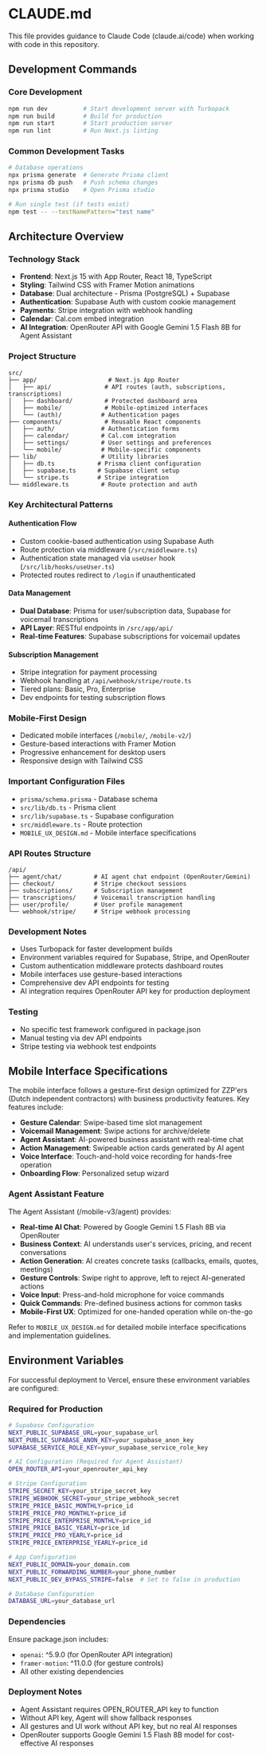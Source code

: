 # CLAUDE.md

This file provides guidance to Claude Code (claude.ai/code) when working with code in this repository.

## Development Commands

### Core Development
```bash
npm run dev          # Start development server with Turbopack
npm run build        # Build for production
npm run start        # Start production server
npm run lint         # Run Next.js linting
```

### Common Development Tasks
```bash
# Database operations
npx prisma generate  # Generate Prisma client
npx prisma db push   # Push schema changes
npx prisma studio    # Open Prisma studio

# Run single test (if tests exist)
npm test -- --testNamePattern="test name"
```

## Architecture Overview

### Technology Stack
- **Frontend**: Next.js 15 with App Router, React 18, TypeScript
- **Styling**: Tailwind CSS with Framer Motion animations
- **Database**: Dual architecture - Prisma (PostgreSQL) + Supabase
- **Authentication**: Supabase Auth with custom cookie management
- **Payments**: Stripe integration with webhook handling
- **Calendar**: Cal.com embed integration
- **AI Integration**: OpenRouter API with Google Gemini 1.5 Flash 8B for Agent Assistant

### Project Structure
```
src/
├── app/                    # Next.js App Router
│   ├── api/               # API routes (auth, subscriptions, transcriptions)
│   ├── dashboard/         # Protected dashboard area
│   ├── mobile/            # Mobile-optimized interfaces
│   └── (auth)/           # Authentication pages
├── components/            # Reusable React components
│   ├── auth/             # Authentication forms
│   ├── calendar/         # Cal.com integration
│   ├── settings/         # User settings and preferences
│   └── mobile/           # Mobile-specific components
├── lib/                  # Utility libraries
│   ├── db.ts            # Prisma client configuration
│   ├── supabase.ts      # Supabase client setup
│   └── stripe.ts        # Stripe integration
└── middleware.ts         # Route protection and auth
```

### Key Architectural Patterns

#### Authentication Flow
- Custom cookie-based authentication using Supabase Auth
- Route protection via middleware (`/src/middleware.ts`)
- Authentication state managed via `useUser` hook (`/src/lib/hooks/useUser.ts`)
- Protected routes redirect to `/login` if unauthenticated

#### Data Management
- **Dual Database**: Prisma for user/subscription data, Supabase for voicemail transcriptions
- **API Layer**: RESTful endpoints in `/src/app/api/`
- **Real-time Features**: Supabase subscriptions for voicemail updates

#### Subscription Management
- Stripe integration for payment processing
- Webhook handling at `/api/webhook/stripe/route.ts`
- Tiered plans: Basic, Pro, Enterprise
- Dev endpoints for testing subscription flows

### Mobile-First Design
- Dedicated mobile interfaces (`/mobile/`, `/mobile-v2/`)
- Gesture-based interactions with Framer Motion
- Progressive enhancement for desktop users
- Responsive design with Tailwind CSS

### Important Configuration Files
- `prisma/schema.prisma` - Database schema
- `src/lib/db.ts` - Prisma client
- `src/lib/supabase.ts` - Supabase configuration
- `src/middleware.ts` - Route protection
- `MOBILE_UX_DESIGN.md` - Mobile interface specifications

### API Routes Structure
```
/api/
├── agent/chat/         # AI agent chat endpoint (OpenRouter/Gemini)
├── checkout/           # Stripe checkout sessions
├── subscriptions/      # Subscription management
├── transcriptions/     # Voicemail transcription handling
├── user/profile/       # User profile management
└── webhook/stripe/     # Stripe webhook processing
```

### Development Notes
- Uses Turbopack for faster development builds
- Environment variables required for Supabase, Stripe, and OpenRouter
- Custom authentication middleware protects dashboard routes
- Mobile interfaces use gesture-based interactions
- Comprehensive dev API endpoints for testing
- AI integration requires OpenRouter API key for production deployment

### Testing
- No specific test framework configured in package.json
- Manual testing via dev API endpoints
- Stripe testing via webhook test endpoints

## Mobile Interface Specifications

The mobile interface follows a gesture-first design optimized for ZZP'ers (Dutch independent contractors) with business productivity features. Key features include:

- **Gesture Calendar**: Swipe-based time slot management
- **Voicemail Management**: Swipe actions for archive/delete
- **Agent Assistant**: AI-powered business assistant with real-time chat
- **Action Management**: Swipeable action cards generated by AI agent
- **Voice Interface**: Touch-and-hold voice recording for hands-free operation
- **Onboarding Flow**: Personalized setup wizard

### Agent Assistant Feature
The Agent Assistant (/mobile-v3/agent) provides:
- **Real-time AI Chat**: Powered by Google Gemini 1.5 Flash 8B via OpenRouter
- **Business Context**: AI understands user's services, pricing, and recent conversations
- **Action Generation**: AI creates concrete tasks (callbacks, emails, quotes, meetings)
- **Gesture Controls**: Swipe right to approve, left to reject AI-generated actions
- **Voice Input**: Press-and-hold microphone for voice commands
- **Quick Commands**: Pre-defined business actions for common tasks
- **Mobile-First UX**: Optimized for one-handed operation while on-the-go

Refer to `MOBILE_UX_DESIGN.md` for detailed mobile interface specifications and implementation guidelines.

## Environment Variables

For successful deployment to Vercel, ensure these environment variables are configured:

### Required for Production
```bash
# Supabase Configuration
NEXT_PUBLIC_SUPABASE_URL=your_supabase_url
NEXT_PUBLIC_SUPABASE_ANON_KEY=your_supabase_anon_key
SUPABASE_SERVICE_ROLE_KEY=your_supabase_service_role_key

# AI Configuration (Required for Agent Assistant)
OPEN_ROUTER_API=your_openrouter_api_key

# Stripe Configuration
STRIPE_SECRET_KEY=your_stripe_secret_key
STRIPE_WEBHOOK_SECRET=your_stripe_webhook_secret
STRIPE_PRICE_BASIC_MONTHLY=price_id
STRIPE_PRICE_PRO_MONTHLY=price_id
STRIPE_PRICE_ENTERPRISE_MONTHLY=price_id
STRIPE_PRICE_BASIC_YEARLY=price_id
STRIPE_PRICE_PRO_YEARLY=price_id
STRIPE_PRICE_ENTERPRISE_YEARLY=price_id

# App Configuration
NEXT_PUBLIC_DOMAIN=your_domain.com
NEXT_PUBLIC_FORWARDING_NUMBER=your_phone_number
NEXT_PUBLIC_DEV_BYPASS_STRIPE=false  # Set to false in production

# Database Configuration
DATABASE_URL=your_database_url
```

### Dependencies
Ensure package.json includes:
- `openai`: ^5.9.0 (for OpenRouter API integration)
- `framer-motion`: ^11.0.0 (for gesture controls)
- All other existing dependencies

### Deployment Notes
- Agent Assistant requires OPEN_ROUTER_API key to function
- Without API key, Agent will show fallback responses
- All gestures and UI work without API key, but no real AI responses
- OpenRouter supports Google Gemini 1.5 Flash 8B model for cost-effective AI responses